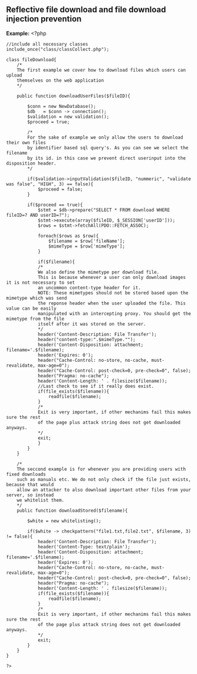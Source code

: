  Reflective file download and file download injection prevention
-------

**Example:**
	<?php

	//include all necessary classes
	include_once("class/classCollect.php");

	class fileDownload{
		/*
		The first example we cover how to download files which users can upload
		themselves on the web application
		*/
	
		public function downloadUserFiles($fileID){		
		
			$conn = new NewDatabase();
			$db   = $conn -> connection(); 
			$validation = new validation();
			$proceed = true;
	
			/*
			For the sake of example we only allow the users to download their own files
			by identifier based sql query's. As you can see we select the filename
			by its id. in this case we prevent direct userinput into the disposition header.
			*/
		
			if($validation->inputValidation($fileID, "nummeric", "validate was false", "HIGH", 3) == false){
				$proceed = false;
			}

			if($proceed == true){
				$stmt = $db->prepare("SELECT * FROM download WHERE fileID=? AND userID=?");
				$stmt->execute(array($fileID, $_SESSION['userID']));
				$rows = $stmt->fetchAll(PDO::FETCH_ASSOC);
	
				foreach($rows as $row){
					$filename = $row['fileName'];
					$mimeType = $row['mimeType'];	
				}
		
				if($filename){
				/*
				We also define the mimetype per download file.
				This is because whenever a user can only download images it is not necessary to set
				an uncommon content-type header for it.
				NOTE: These mimetypes should not be stored based upon the mimetype which was send 
				the reponse header when the user uploaded the file. This value can be easily 
				manipulated with an intercepting proxy. You should get the mimetype from the file
				itself after it was stored on the server.
				*/
				header('Content-Description: File Transfer');
    			header("content-type:".$mimeType."");
    			header('Content-Disposition: attachment; filename='.$filename);
    			header('Expires: 0');
				header("Cache-Control: no-store, no-cache, must-revalidate, max-age=0");
				header("Cache-Control: post-check=0, pre-check=0", false);
				header("Pragma: no-cache");    
				header('Content-Length: ' . filesize($filename));
				//Last check to see if it really does exist.
				if(file_exists($filename)){
					readfile($filename);
				}
				/*
				Exit is very important, if other mechanims fail this makes sure the rest 
				of the page plus attack string does not get downloaded anyways.
				*/
				exit;
				}
			}
		}
	
		/*
		The seccond example is for whenever you are providing users with fixed downloads
		such as manuals etc. We do not only check if the file just exists, because that would
		allow an attacker to also download important other files from your server, so instead
		we whitelist them.
		*/
		public function downloadStored($filename){
	
			$white = new whitelisting();
		
			if($white -> checkpattern("file1.txt,file2.txt", $filename, 3) != false){
				header('Content-Description: File Transfer');
    			header('Content-Type: text/plain');
    			header('Content-Disposition: attachment; filename='.$filename);
    			header('Expires: 0');
				header("Cache-Control: no-store, no-cache, must-revalidate, max-age=0");
				header("Cache-Control: post-check=0, pre-check=0", false);
				header("Pragma: no-cache");    
				header('Content-Length: ' . filesize($filename));
				if(file_exists($filename)){
					readfile($filename);
				}
				/*
				Exit is very important, if other mechanims fail this makes sure the rest 
				of the page plus attack string does not get downloaded anyways.
				*/
				exit;
			}
		}
	}

	?>
